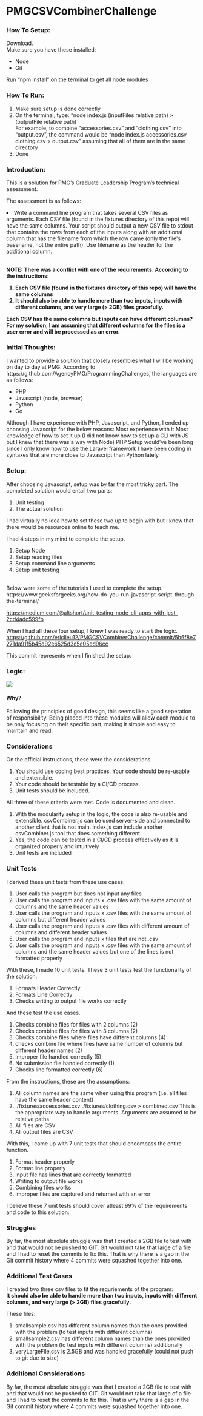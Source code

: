 # PMGCSVCombinerChallenge
<h3> How To Setup: </h3>
Download. <br>
Make sure you have these installed: <br>
<ul>
<li>
Node
</li>
<li>
Git
</li>
</ul>

Run “npm install” on the terminal to get all node modules
<br>

<h3> How To Run: </h3>
<ol>
<li>
Make sure setup is done correctly </li>
<li> On the terminal, type: “node index.js (inputFiles relative path) > (outputFile relative path) <br>
  For example, to combine “accessories.csv” and “clothing.csv” into “output.csv”, the command would be “node index.js accessories.csv clothing.csv > output.csv” assuming that all of them are in the same directory
</li> <li>Done</li>

</ol>
<h3> Introduction:  </h3>
This is a solution for PMG’s Graduate Leadership Program’s technical assessment. <br>

The assessment is as follows: <br>
<li> Write a command line program that takes several CSV files as arguments. Each CSV file (found in the fixtures directory of this repo) will have the same columns. Your script should output a new CSV file to stdout that contains the rows from each of the inputs along with an additional column that has the filename from which the row came (only the file's basename, not the entire path). Use filename as the header for the additional column.
</li>
<br>

<b> NOTE: There was a conflict with one of the requirements. According to the instructions:<br>
<ol>
<li>Each CSV file (found in the fixtures directory of this repo) will have the same columns</li>
<li>It should also be able to handle more than two inputs, inputs with different columns, and very large (> 2GB) files gracefully.</li>
</ol>
Each CSV has the same columns but inputs can have different columns? For my solution, I am assuming that different columns for the files is a user <b> error </b> and will be processed as an error.
</b>
<h3> Initial Thoughts: </h3>
I wanted to provide a solution that closely resembles what I will be working on day to day at PMG. According to https://github.com/AgencyPMG/ProgrammingChallenges, the languages are as follows:
<ul>
<li>
PHP
</li>
<li>
Javascript (node, browser)
</li>
<li>
Python
</li>
<li>
Go
</li>
</ul>

Although I have experience with PHP, Javascript, and Python, I ended up choosing Javascript for the below reasons:
Most experience with it
Most knowledge of how to set it up (I did not know how to set up a CLI with JS but I knew that there was a way with Node)
PHP Setup would’ve been long since I only know how to use the Laravel framework
I have been coding in syntaxes that are more close to Javascript than Python lately
<br>
<h3>Setup:</h3>
After choosing Javascript, setup was by far the most tricky part. The completed solution would entail two parts:
<ol>
<li>
Unit testing
</li>
<li>
The actual solution
</li>
</ol>
I had virtually no idea how to set these two up to begin with but I knew that there would be resources online to teach me.

I had 4 steps in my mind to complete the setup.
<ol>
<li>
Setup Node
</li>
<li>
Setup reading files
</li>
<li>
Setup command line arguments
</li>
<li>
Setup unit testing
</li>
</ol>
<br>
Below were some of the tutorials I used to complete the setup. 
<br>
https://www.geeksforgeeks.org/how-do-you-run-javascript-script-through-the-terminal/
<br>

https://medium.com/@altshort/unit-testing-node-cli-apps-with-jest-2cd4adc599fb
<br>

When I had all these four setup, I knew I was ready to start the logic. 
https://github.com/ericlieu12/PMGCSVCombinerChallenge/commit/5b6f8e7271da91f5b45d92e6525d3c5e05ed96cc
<br>

This commit represents when I finished the setup.

<h3> Logic: </h3>
<img src="https://user-images.githubusercontent.com/38592426/212501396-32714962-3846-48a6-b9b0-2b1b363a972a.PNG">

<h4> Why? </h4>
Following the principles of good design, this seems like a good seperation of responsibility. Being placed into these modules will allow each module to be only focusing on their specific
part, making it simple and easy to maintain and read.

<h3> Considerations </h3>
On the official instructions, these were the considerations
<ol>
<li>
You should use coding best practices. Your code should be re-usable and extensible.
</li>
<li>
Your code should be testable by a CI/CD process.
</li>
<li>
Unit tests should be included.
</li>
</ol>
All three of these criteria were met. Code is documented and clean. 
<ol>
<li> With the modularity setup in the logic, the code is also re-usable and extensible. csvCombiner.js can be 
used server-side and connected to another client that is not main. index.js can include another csvCombiner.js tool that does something different. </li>
<li> Yes, the code can be tested in a CI/CD process effectively as it is organized properly and intuitively </li>
<li> Unit tests are included </li>
</ol>

<h3> Unit Tests </h3>
I derived these unit tests from these use cases:
<ol>
  <li> User calls the program but does not input any files </li>
  <li> User calls the program and inputs x .csv files with the same amount of columns and the same header values </li>
  <li> User calls the program and inputs x .csv files with the same amount of columns but different header values </li>
  <li> User calls the program and inputs x .csv files with different amount of columns and different header values </li>
  <li> User calls the program and inputs x files that are not .csv </li>
  <li> User calls the program and inputs x .csv files with the same amount of columns and the same header values but one of the lines is not formatted properly </li>
  </ol>
With these, I made 10 unit tests.
These 3 unit tests test the functionality of the solution.
<ol>
  <li> Formats Header Correctly </li>
  <li> Formats Line Correctly </li>
  <li> Checks writing to output file works correctly </li>
  </ol>
  And these test the use cases.
  <ol> 
  <li>
    Checks combine files for files with 2 columns (2)
  </li>
  <li>
    Checks combine files for files with 3 columns (2)
  </li>
  <li>
    Checks combine files where files have different columns (4)
  </li>
  <li>
   checks combine file where files have same number of columns but different header names (2)
  </li>
  <li>
    Improper file handled correctly (5)
  </li>
  <li>
    No submission file handled correctly (1)
  </li>
   <li>
    Checks line formatted correctly (6)
  </li>
  </ol>
From the instructions, these are the assumptions:
<ol>
<li>
All column names are the same when using this program (i.e. all files have the same header content)
</li>
<li> ./fixtures/accessories.csv ./fixtures/clothing.csv > combined.csv This is the appropriate way to handle arguments. Arguments are assumed to be relative paths
</li>
<li> All files are CSV </li>
<li> All output files are CSV </li>
</ol>
With this, I came up with 7 unit tests that should encompass the entire function.
<ol>
<li>
Format header properly
</li>
<li>
Format line properly
</li>
<li>
Input file has lines that are correctly formatted
</li>
<li>
Writing to output file works
</li>
<li>
Combining files works
</li>
<li>
Improper files are captured and returned with an error
</li>
</ol>
I believe these 7 unit tests should cover atleast 99% of the requirements and code to this solution.

<h3> Struggles </h3>
By far, the most absolute struggle was that I created a 2GB file to test with and that would not be pushed to GIT. Git would not take that large of a file and I had to reset the commits to fix this. That is why there is a gap in the Git commit
history where 4 commits were squashed together into one.
<h3> Additional Test Cases </h3>
I created two three csv files to fit the requriements of the program:
<br> <b> It should also be able to handle more than two inputs, inputs with different columns, and very large (> 2GB) files gracefully. </b>

These files: <br>
<ol>
<li>
smallsample.csv has different column names than the ones provided with the problem (to test inputs with different columns)
</li>
<li>
smallsample2.csv has different column names than the ones provided with the problem (to test inputs with different columns) additionally
</li>
<li>
veryLargeFile.csv is 2.5GB and was handled gracefully (could not push to git due to size)
</li>
</ol>
<h3> Additional Considerations </h3>
By far, the most absolute struggle was that I created a 2GB file to test with and that would not be pushed to GIT. Git would not take that large of a file and I had to reset the commits to fix this. That is why there is a gap in the Git commit
history where 4 commits were squashed together into one.
